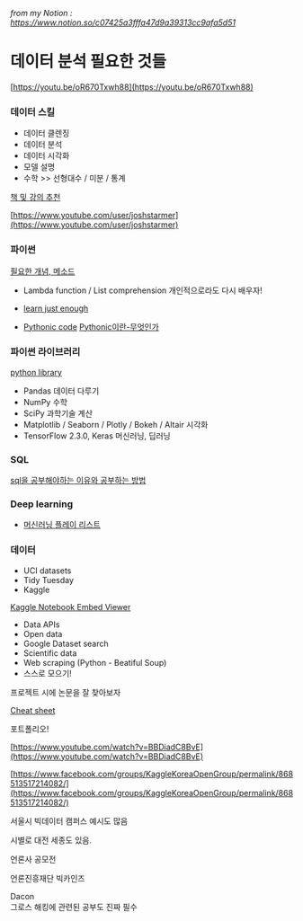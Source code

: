 *from my Notion : https://www.notion.so/c07425a3fffa47d9a39313cc9afa5d51*

# 데이터 분석 필요한 것들

[https://youtu.be/oR670Txwh88](https://youtu.be/oR670Txwh88)

### 데이터 스킬

- 데이터 클렌징
- 데이터 분석
- 데이터 시각화
- 모델 설명
- 수학 >> 선형대수 / 미분 / 통계

[책 및 강의 추천](https://www.philgineer.com/2020/10/awesome-machine-learning.html)

[https://www.youtube.com/user/joshstarmer](https://www.youtube.com/user/joshstarmer)

### 파이썬
[필요한 개념, 메소드](https://www.quora.com/What-are-the-most-important-Python-skills-to-have-for-data-analysis-machine-learning)

- Lambda function / List comprehension 개인적으로라도 다시 배우자!
- [learn just enough](https://www.kdnuggets.com/2019/06/python-data-science-right-way.html)

- [Pythonic code](https://python-guide-kr.readthedocs.io/ko/latest/writing/style.html)
[Pythonic이란-무엇인가](https://blex.me/@baealex/pythonic%EC%9D%B4%EB%9E%80-%EB%AC%B4%EC%97%87%EC%9D%B8%EA%B0%80)

### 파이썬 라이브러리

[python library](https://aibusiness.com/document.asp?doc_id=761060)

- Pandas 데이터 다루기
- NumPy 수학
- SciPy 과학기술 계산
- Matplotlib / Seaborn / Plotly / Bokeh / Altair 시각화
- TensorFlow 2.3.0, Keras 머신러닝, 딥러닝

### SQL
[sql을 공부해야하는 이유와 공부하는 방법](https://medium.com/@leejukyung/sql을-공부해야-하는-이유와-공부하는-방법-데이터분석가를-위한-기본지식-b49748e45f2b)

### Deep learning

- [머신러닝 플레이 리스트](https://youtube.com/playlist?list=PLVNY1HnUlO241gILgQloWAs0xrrkqQfKe)

### 데이터

- UCI datasets
- Tidy Tuesday
- Kaggle

[Kaggle Notebook Embed Viewer](https://www.kaggle.com/embed/ash316/eda-to-prediction-dietanic?kernelSessionId=2739619)

- Data APIs
- Open data
- Google Dataset search
- Scientific data
- Web scraping (Python - Beatiful Soup)
- 스스로 모으기!

프로젝트 시에 논문을 잘 찾아보자

[Cheat sheet](https://towardsdatascience.com/collecting-data-science-cheat-sheets-d2cdff092855)

포트폴리오!

[https://www.youtube.com/watch?v=BBDiadC8BvE](https://www.youtube.com/watch?v=BBDiadC8BvE)

[https://www.facebook.com/groups/KaggleKoreaOpenGroup/permalink/868513517214082/](https://www.facebook.com/groups/KaggleKoreaOpenGroup/permalink/868513517214082/)

서울시 빅데이터 캠퍼스 예시도 많음

시별로 대전 세종도 있음.

언론사 공모전

언론진흥재단 빅카인즈

Dacon <br>
그로스 해킹에 관련된 공부도 진짜 필수
